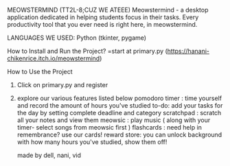 MEOWSTERMIND (TT2L-8;CUZ WE ATEEE)
Meowstermind - a desktop application dedicated in helping students focus in their tasks. Every productivity tool that you ever need is right here, in meowstermind.

LANGUAGES WE USED:
Python (tkinter, pygame)

How to Install and Run the Project?
=start at primary.py 
(https://hanani-chikenrice.itch.io/meowstermind)

How to Use the Project
1. Click on primary.py and register
2. explore our various features listed below
   pomodoro timer : time yourself and record the amount of hours you've studied
   to-do: add your tasks for the day by setting complete deadline and category
   scratchpad : scratch all your notes and view them
   meowsic : play music ( along with your timer- select songs from meowsic first )
   flashcards : need help in remembrance? use our cards!
   reward store: you can unlock background with how many hours you've studied, show them off!

   made by dell, nani, vid

